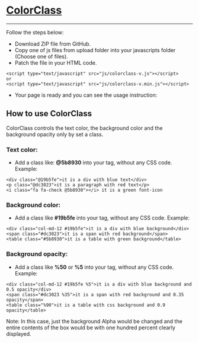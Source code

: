 # [ColorClass](http://ColorClass.ir)
-----------
Follow the steps below:
- Download ZIP file from GitHub.
- Copy one of js files from upload folder into your javascripts folder (Choose one of files).
- Patch the file in your HTML code.

```
<script type="text/javascript" src="js/colorclass-v.js"></script>
or
<script type="text/javascript" src="js/colorclass-v.min.js"></script>
```

- Your page is ready and you can see the usage instruction:


## How to use ColorClass
ColorClass controls the text color, the background color and the background opacity only by set a class.

### Text color:
- Add a class like: **@5b8930** into your tag, without any CSS code. Example:

```
<div class="@19b5fe">it is a div with blue text</div>
<p class="@dc3023">it is a paragraph with red text</p>
<i class="fa fa-check @5b8930"></i> it is a green font-icon
```

### Background color:
- Add a class like **#19b5fe** into your tag, without any CSS code. Example:

```
<div class="col-md-12 #19b5fe">it is a div with blue background</div>
<span class="#dc3023">it is a span with red background</span>
<table class="#5b8930">it is a table with green background</table> 
```

### Background opacity:
- Add a class like **%50** or **%5** into your tag, without any CSS code. Example:

```
<div class="col-md-12 #19b5fe %5">it is a div with blue background and 0.5 opacity</div>
<span class="#dc3023 %35">it is a span with red background and 0.35 opacity</span>
<table class="%90">it is a table with css background and 0.9 opacity</table> 
```
Note: In this case, just the background Alpha would be changed and the entire contents of the box would be with one hundred percent clearly displayed.